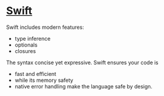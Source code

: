 # [Swift](https://developer.apple.com/documentation/swift)

Swift includes modern features: 

- type inference
- optionals
- closures

The syntax concise yet expressive. Swift ensures your code is 

- fast and efficient
- while its memory safety
- native error handling make the language safe by design. 

